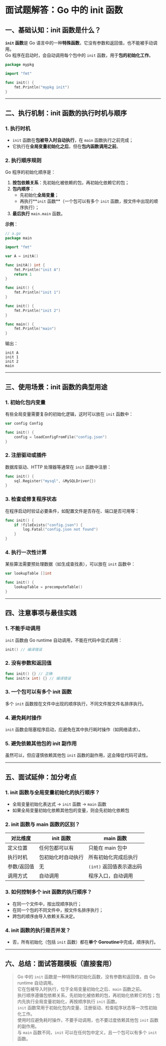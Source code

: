 # 面试题解答：Go 中的 init 函数

## 一、基础认知：init 函数是什么？
**`init` 函数**是 Go 语言中的一种**特殊函数**，它没有参数和返回值，也不能被手动调用。  
Go 程序在启动时，会自动调用每个包中的 `init` 函数，用于**包的初始化工作**。

```go
package mypkg

import "fmt"

func init() {
    fmt.Println("mypkg init")
}
```

---

## 二、执行机制：init 函数的执行时机与顺序

### 1. 执行时机
- `init` 函数在**包被导入时自动执行**，在 `main` 函数执行之前完成；
- 它执行在**全局变量初始化之后**，但在**包内函数调用之前**。

### 2. 执行顺序规则
Go 程序的初始化顺序是：

1. **按包依赖关系**：先初始化被依赖的包，再初始化依赖它的包；
2. **包内顺序**：
   - 先初始化**全局变量**；
   - 再执行**`init` 函数**（一个包可以有多个 `init` 函数，按文件中出现的顺序执行）；
3. **最后执行** `main.main` 函数。

**示例**：
```go
// a.go
package main

import "fmt"

var A = initA()

func initA() int {
    fmt.Println("init A")
    return 1
}

func init() {
    fmt.Println("init 1")
}

func init() {
    fmt.Println("init 2")
}

func main() {
    fmt.Println("main")
}
```
输出：
```
init A
init 1
init 2
main
```

---

## 三、使用场景：init 函数的典型用途

### 1. 初始化包内变量
有些全局变量需要复杂的初始化逻辑，这时可以放在 `init` 函数中：
```go
var config Config

func init() {
    config = loadConfigFromFile("config.json")
}
```

### 2. 注册驱动或插件
数据库驱动、HTTP 处理器等通常在 `init` 函数中注册：
```go
func init() {
    sql.Register("mysql", &MySQLDriver{})
}
```

### 3. 检查或修复程序状态
在程序启动时验证必要条件，如配置文件是否存在、端口是否可用等：
```go
func init() {
    if !fileExists("config.json") {
        log.Fatal("config.json not found")
    }
}
```

### 4. 执行一次性计算
某些算法需要预处理数据（如生成查找表），可以放在 `init` 函数中：
```go
var lookupTable []int

func init() {
    lookupTable = precomputeTable()
}
```

---

## 四、注意事项与最佳实践

### 1. 不能手动调用
`init` 函数由 Go  runtime 自动调用，不能在代码中显式调用：
```go
init() // 编译错误
```

### 2. 没有参数和返回值
```go
func init() {} // 正确
func init(x int) {} // 编译错误
```

### 3. 一个包可以有多个 init 函数
多个 `init` 函数按在文件中出现的顺序执行，不同文件按文件名排序执行。

### 4. 避免耗时操作
`init` 函数会阻塞程序启动，应避免在其中执行耗时操作（如网络请求）。

### 5. 避免依赖其他包的 init 副作用
虽然可以，但应谨慎依赖其他包 `init` 函数的副作用，这会降低代码可读性。

---

## 五、面试延伸：加分考点

### 1. init 函数与全局变量初始化的执行顺序？
- 全局变量初始化表达式 → `init` 函数 → `main` 函数
- 如果全局变量初始化依赖其他包的变量，则会先初始化依赖包

### 2. init 函数与 main 函数的区别？
| 对比维度 | init 函数 | main 函数 |
|----------|-----------|-----------|
| 定义位置 | 任何包都可以有 | 只能在 main 包中 |
| 执行时机 | 包初始化时自动执行 | 所有初始化完成后执行 |
| 参数/返回值 | 无 | `(int)` 返回值表示退出码 |
| 调用方式 | 自动调用 | 程序入口，自动调用 |

### 3. 如何控制多个 init 函数的执行顺序？
- 在同一个文件中，按出现顺序执行；
- 在同一个包的不同文件中，按文件名排序执行；
- 跨包的顺序由导入依赖关系决定。

### 4. init 函数的执行是否并发？
- 否，所有初始化（包括 `init` 函数）都在**单个 Goroutine**中完成，顺序执行。

---

## 六、总结：面试答题模板（直接套用）
> Go 中的 `init` 函数是一种特殊的初始化函数，没有参数和返回值，由 Go runtime 自动调用。  
> 它在包被导入时执行，位于全局变量初始化之后、`main` 函数之前。  
> 执行顺序遵循包依赖关系，先初始化被依赖的包，再初始化依赖它的包；包内先执行全局变量初始化，再按顺序执行 `init` 函数。  
> `init` 函数常用于初始化包内变量、注册驱动、检查程序状态等一次性初始化工作。  
> 使用时应避免耗时操作，不要手动调用，也不要过度依赖其他包 `init` 函数的副作用。  
> 与 `main` 函数不同，`init` 可以在任何包中定义，且一个包可以有多个 `init` 函数。
